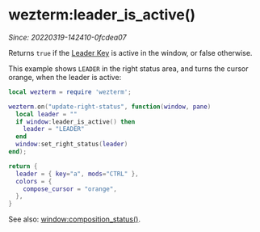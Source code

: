 # wezterm:leader_is_active()

*Since: 20220319-142410-0fcdea07*

Returns `true` if the [Leader Key](../../keys.md) is active in the window, or false otherwise.

This example shows `LEADER` in the right status area, and turns the cursor orange,
when the leader is active:

```lua
local wezterm = require 'wezterm';

wezterm.on("update-right-status", function(window, pane)
  local leader = ""
  if window:leader_is_active() then
    leader = "LEADER"
  end
  window:set_right_status(leader)
end);

return {
  leader = { key="a", mods="CTRL" },
  colors = {
    compose_cursor = "orange",
  },
}
```

See also: [window:composition_status()](composition_status.md).
